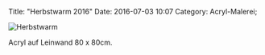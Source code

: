 Title: "Herbstwarm 2016"
Date: 2016-07-03 10:07
Category: Acryl-Malerei;

![Herbstwarm]({filename}images/acryl/smeerws-2016-herbstwarm.jpg "Herbstwarm")


Acryl auf Leinwand 80 x 80cm.
